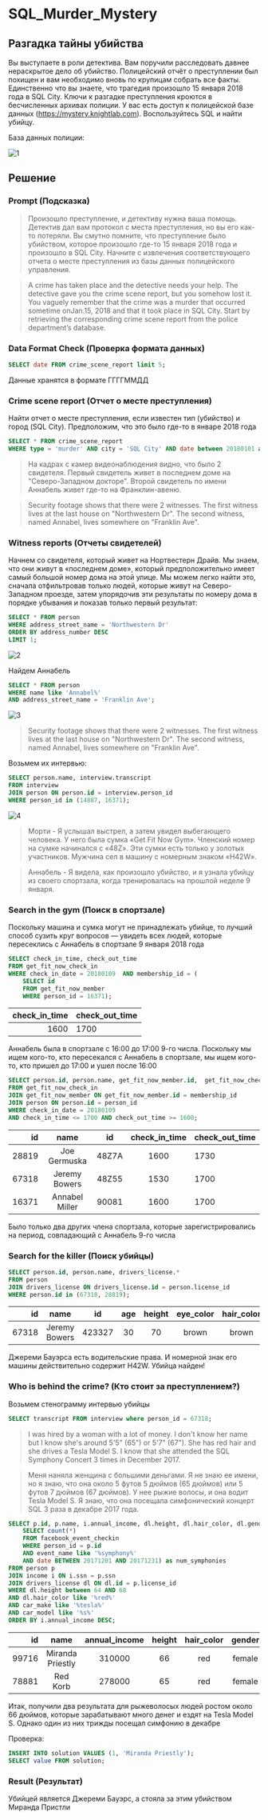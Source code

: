 # SQL_Murder_Mystery
##  Разгадка тайны убийства 

Вы выступаете в роли детектива. Вам поручили расследовать давнее нераскрытое дело об убийство. Полицейский отчёт о преступлении был похищен и вам необходимо вновь по крупицам собрать все факты. Единственно что вы знаете, что трагедия произошло 15 января 2018 года в SQL City. Ключи к разгадке преступления кроются в бесчисленных архивах полиции. У вас есть доступ к полицейской базе данных (https://mystery.knightlab.com). Воспользуйтесь SQL и найти убийцу. 

База данных полиции:

![1](https://github.com/Irina-Smol/SQL_Murder_Mystery/assets/112115002/87738d3b-252b-48c9-aa67-d352b8bbbbe1)

## Решение

### Prompt (Подсказка)

> Произошло преступление, и детективу нужна ваша помощь. Детектив дал вам протокол с места преступления, но вы его как-то потеряли. Вы смутно помните, что преступление было убийством, которое произошло где-то 15 января 2018 года и произошло в SQL City. Начните с извлечения соответствующего отчета о месте преступления из базы данных полицейского управления.

> A crime has taken place and the detective needs your help. The detective gave you the crime scene report, but you somehow lost it. You vaguely remember that the crime was a ​murder​ that occurred sometime on ​Jan.15, 2018​ and that it took place in ​SQL City​. Start by retrieving the corresponding crime scene report from the police department’s database.

### Data Format Check (Проверка формата данных)
```SQL  
SELECT date FROM crime_scene_report limit 5;
```  
Данные хранятся в формате ГГГГММДД

### Crime scene report (Отчет о месте преступления)

Найти отчет о месте преступления, если известен тип (убийство) и город (SQL City). Предположим, что это было где-то в январе 2018 года

```SQL
SELECT * FROM crime_scene_report   
WHERE type = 'murder' AND city = 'SQL City' AND date between 20180101 and 20180131;
```  
> На кадрах с камер видеонаблюдения видно, что было 2 свидетеля. Первый свидетель живет в последнем доме на "Северо-Западном докторе". Второй свидетель по имени Аннабель живет где-то на Франклин-авеню.

> Security footage shows that there were 2 witnesses. The first witness lives at the last house on "Northwestern Dr". The second witness, named Annabel, lives somewhere on "Franklin Ave".

### Witness reports (Отчеты свидетелей)

Начнем со свидетеля, который живет на Нортвестерн Драйв. Мы знаем, что они живут в «последнем доме», который предположительно имеет самый большой номер дома на этой улице. Мы можем легко найти это, сначала отфильтровав только людей, которые живут на Северо-Западном проезде, затем упорядочив эти результаты по номеру дома в порядке убывания и показав только первый результат:

```SQL 
SELECT * FROM person 
WHERE address_street_name = 'Northwestern Dr'   
ORDER BY address_number DESC   
LIMIT 1;
```  
![2](https://github.com/Irina-Smol/SQL_Murder_Mystery/assets/112115002/0e118282-9bf2-4080-8f55-d2c4822c1392)

Найдем Аннабель

```SQL
SELECT * FROM person 
WHERE name like 'Annabel%'    
AND address_street_name = 'Franklin Ave';
```
![3](https://github.com/Irina-Smol/SQL_Murder_Mystery/assets/112115002/efd3ee3a-6c20-43d3-96d6-507cc55e03c2)

> Security footage shows that there were 2 witnesses. The first witness lives at the last house on "Northwestern Dr". The second witness, named Annabel, lives somewhere on "Franklin Ave".

Возьмем их интервью:
```SQL
SELECT person.name, interview.transcript 
FROM interview   
JOIN person ON person.id = interview.person_id    
WHERE person_id in (14887, 16371);
```

![4](https://github.com/Irina-Smol/SQL_Murder_Mystery/assets/112115002/9587f3ac-283c-4a35-96dd-01fc5c0b46aa)

> Морти - Я услышал выстрел, а затем увидел выбегающего человека. У него была сумка «Get Fit Now Gym». Членский номер на сумке начинался с «48Z». Эти сумки есть только у золотых участников. Мужчина сел в машину с номерным знаком «H42W».

> Аннабель - Я видела, как произошло убийство, и я узналa убийцу из своего спортзала, когда тренировалacь на прошлой неделе 9 января.

### Search in the gym (Поиск в спортзале)

Поскольку машина и сумка могут не принадлежать убийце, то лучший способ сузить круг вопросов — увидеть всех людей, которые пересеклись с Аннабель в спортзале 9 января 2018 года

```SQL
SELECT check_in_time, check_out_time  
FROM get_fit_now_check_in   
WHERE check_in_date = 20180109  AND membership_id = (   
    SELECT id  
    FROM get_fit_now_member    
    WHERE person_id = 16371);
```
| check_in_time|check_out_time | 
|-------------:|:--------------|
|          1600|          1700 |

Аннабель была в спортзале с 16:00 до 17:00 9-го числа. Поскольку мы ищем кого-то, кто пересекался с Аннабель в спортзале, мы ищем кого-то, кто пришел до 17:00 и ушел после 16:00

```SQL
SELECT person.id, person.name, get_fit_now_member.id,  get_fit_now_check_in.check_in_time, get_fit_now_check_in.check_out_time  
FROM get_fit_now_check_in  
JOIN get_fit_now_member ON get_fit_now_member.id = membership_id   
JOIN person ON person.id = person_id    
WHERE check_in_date = 20180109    
AND check_in_time <= 1700 AND check_out_time >= 1600;
```
|     id|         name |    id|    check_in_time| check_out_time
|------:|:------------:|:----:|:---------------:|:--------------|
|  28819|  Joe Germuska| 48Z7A|             1600|           1730|
|  67318| Jeremy Bowers| 48Z55|             1530|           1700|
|  16371|Annabel Miller| 90081|             1600|           1700|

Было только два других члена спортзала, которые зарегистрировались на период, совпадающий с Аннабель 9-го числа

### Search for the killer (Поиск убийцы)

```SQL
SELECT person.id, person.name, drivers_license.*   
FROM person    
JOIN drivers_license ON drivers_license.id = person.license_id  
WHERE person.id in (67318, 28819);
```
 
|   id |	      name|	   id|	age| height	|  eye_color |	hair_color	| gender |	plate_number |	car_make  |	car_model  |
|-----:|:------------:|:----:|:---:|:------:|:----------:|:------------:|:------:|:-------------:|:----------:|:-----------|
|67318 |Jeremy Bowers |423327|	30 |    70	|    brown	 |    brown	    |   male |	      0H42W2 |	Chevrolet |	 Spark LS  |

Джереми Бауэрса есть водительские права. И номерной знак его машины действительно содержит H42W. Убийца найден!

### Who is behind the crime? (Кто стоит за преступлением?)

Возьмем стенограмму интервью убийцы

```SQL
SELECT transcript FROM interview where person_id = 67318;
```

> I was hired by a woman with a lot of money. I don't know her name but I know she's around 5'5" (65") or 5'7" (67"). She has red hair and she drives a Tesla Model S. I know that she attended the SQL Symphony Concert 3 times in December 2017.

> Меня наняла женщина с большими деньгами. Я не знаю ее имени, но я знаю, что она около 5 футов 5 дюймов (65 дюймов) или 5 футов 7 дюймов (67 дюймов). У нее рыжие волосы, и она водит Tesla Model S. Я знаю, что она посещала симфонический концерт SQL 3 раза в декабре 2017 года.

```SQL
SELECT p.id, p.name, i.annual_income, dl.height, dl.hair_color, dl.gender, dl.car_make, dl.car_model, (   
    SELECT count(*)   
    FROM facebook_event_checkin  
    WHERE person_id = p.id   
    AND event_name like '%symphony%'  
    AND date BETWEEN 20171201 AND 20171231) as num_symphonies   
FROM person p   
JOIN income i ON i.ssn = p.ssn   
JOIN drivers_license dl ON dl.id = p.license_id    
WHERE dl.height between 64 AND 68   
AND dl.hair_color like '%red%'    
AND car_make like '%tesla%'  
AND car_model like '%s%'    
ORDER BY i.annual_income DESC;
```

|   id |	         name|	annual_income| height| hair_color|  gender    |	car_make	| car_model |num_symphonies |	
|-----:|:---------------:|:-------------:|:-----:|:---------:|:----------:|:-----------:|:---------:|:-------------:|
|99716 |Miranda Priestly |         310000|	   66|     red 	 |    female  |    	Tesla   |  Model  S |	           3|	
|78881 |       Red Korb  |         278000|     65|     red   |    female  |     Tesla   |   Model S |              0|

Итак, получили два результата для рыжеволосых людей ростом около 66 дюймов, которые зарабатывают много денег и ездят на Tesla Model S. Однако один из них трижды посещал симфонию в декабре 

Проверка:

```SQL
INSERT INTO solution VALUES (1, 'Miranda Priestly');
SELECT value FROM solution;
```

### Result (Результат)

Убийцей является Джереми Бауэрс, а стояла за этим убийством Миранда Пристли
